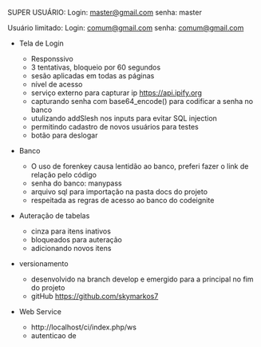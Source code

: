 
  SUPER USUÁRIO:
  Login: master@gmail.com
  senha: master
 
  Usuário limitado:
  Login: comum@gmail.com
  senha: comum@gmail.com
 

 

- Tela de Login  
	- Responssivo  
	- 3 tentativas, bloqueio por 60 segundos
	- sesão aplicadas em todas as páginas
	- nível de acesso
	- serviço externo para capturar ip https://api.ipify.org
	- capturando senha com base64_encode() para codificar a senha no banco
	- utulizando addSlesh nos inputs para evitar SQL injection
	- permitindo cadastro de novos usuários para testes
	- botão para deslogar
	

- Banco
	- O uso de forenkey causa lentidão ao banco, preferi fazer o link de relação pelo código
	- senha do banco: manypass
	- arquivo sql para importação na pasta docs do projeto
	- respeitada as regras de acesso ao banco do codeignite


- Auteração de tabelas
	- cinza para itens inativos
	- bloqueados para auteração
	- adicionando novos itens

- versionamento 
	- desenvolvido na branch develop e emergido para a principal no fim do projeto
	- gitHub  https://github.com/skymarkos7
	


- Web Service
	- http://localhost/ci/index.php/ws
	- autenticao de


